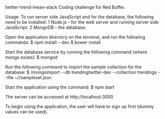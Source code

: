 twitter-trend-mean-stack
Coding challenge for Red Buffer.

Usage: To run server side JavaScript and for the database, the following need to be installed: 
1 Node.js - for the web server and running server side JavaScript. 
2 MongoDB - the database.

Open the application directory on the terminal, and run the following commands: 
 $ npm install --dev 
 $ bower install

Start the database service by running the following command (where mongo exists):
 $ mongod

Run the following command to import the sample collection for the database: 
 $ <mongodb directory>/mongoimport --db trendingtwitter-dev --collection trendings --file ~//sampleset.json

Start the application using the command: 
 $ npm start

The server can be accessed at http://localhost:3000

To begin using the application, the user will have to sign up first (dummy values can be used).
